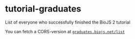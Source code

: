tutorial-graduates
===============

List of everyone who successfully finished the BioJS 2 tutorial

You can fetch a CORS-version at [`graduates.biojs.net/list`](http://graduates.biojs.net/list)
